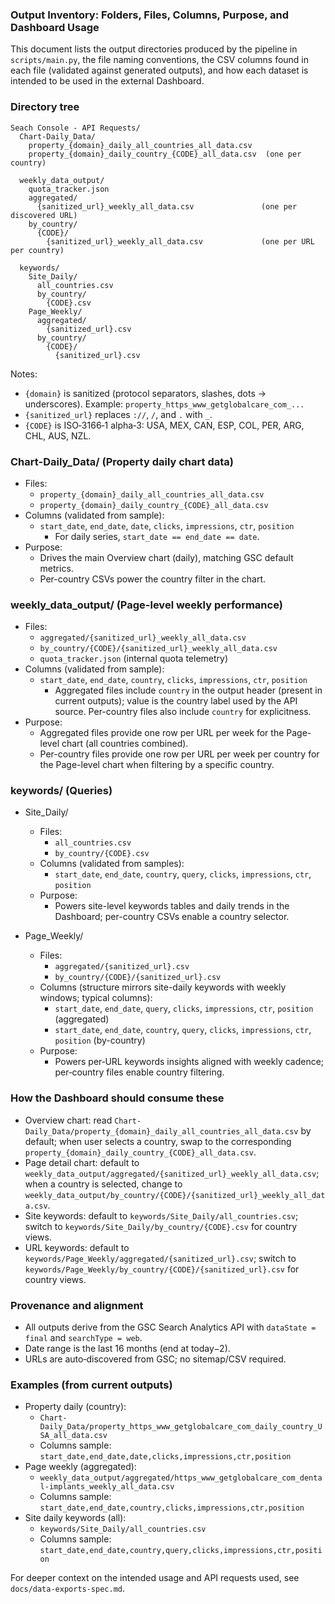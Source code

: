 ### Output Inventory: Folders, Files, Columns, Purpose, and Dashboard Usage

This document lists the output directories produced by the pipeline in `scripts/main.py`, the file naming conventions, the CSV columns found in each file (validated against generated outputs), and how each dataset is intended to be used in the external Dashboard.

### Directory tree

```
Seach Console - API Requests/
  Chart-Daily_Data/
    property_{domain}_daily_all_countries_all_data.csv
    property_{domain}_daily_country_{CODE}_all_data.csv  (one per country)

  weekly_data_output/
    quota_tracker.json
    aggregated/
      {sanitized_url}_weekly_all_data.csv               (one per discovered URL)
    by_country/
      {CODE}/
        {sanitized_url}_weekly_all_data.csv             (one per URL per country)

  keywords/
    Site_Daily/
      all_countries.csv
      by_country/
        {CODE}.csv
    Page_Weekly/
      aggregated/
        {sanitized_url}.csv
      by_country/
        {CODE}/
          {sanitized_url}.csv
```

Notes:
- `{domain}` is sanitized (protocol separators, slashes, dots → underscores). Example: `property_https_www_getglobalcare_com_...`
- `{sanitized_url}` replaces `://`, `/`, and `.` with `_`.
- `{CODE}` is ISO‑3166‑1 alpha‑3: USA, MEX, CAN, ESP, COL, PER, ARG, CHL, AUS, NZL.

### Chart-Daily_Data/ (Property daily chart data)
- Files:
  - `property_{domain}_daily_all_countries_all_data.csv`
  - `property_{domain}_daily_country_{CODE}_all_data.csv`
- Columns (validated from sample):
  - `start_date`, `end_date`, `date`, `clicks`, `impressions`, `ctr`, `position`
    - For daily series, `start_date == end_date == date`.
- Purpose:
  - Drives the main Overview chart (daily), matching GSC default metrics.
  - Per-country CSVs power the country filter in the chart.

### weekly_data_output/ (Page-level weekly performance)
- Files:
  - `aggregated/{sanitized_url}_weekly_all_data.csv`
  - `by_country/{CODE}/{sanitized_url}_weekly_all_data.csv`
  - `quota_tracker.json` (internal quota telemetry)
- Columns (validated from sample):
  - `start_date`, `end_date`, `country`, `clicks`, `impressions`, `ctr`, `position`
    - Aggregated files include `country` in the output header (present in current outputs); value is the country label used by the API source. Per-country files also include `country` for explicitness.
- Purpose:
  - Aggregated files provide one row per URL per week for the Page-level chart (all countries combined).
  - Per-country files provide one row per URL per week per country for the Page-level chart when filtering by a specific country.

### keywords/ (Queries)
- Site_Daily/
  - Files:
    - `all_countries.csv`
    - `by_country/{CODE}.csv`
  - Columns (validated from samples):
    - `start_date`, `end_date`, `country`, `query`, `clicks`, `impressions`, `ctr`, `position`
  - Purpose:
    - Powers site-level keywords tables and daily trends in the Dashboard; per-country CSVs enable a country selector.

- Page_Weekly/
  - Files:
    - `aggregated/{sanitized_url}.csv`
    - `by_country/{CODE}/{sanitized_url}.csv`
  - Columns (structure mirrors site-daily keywords with weekly windows; typical columns):
    - `start_date`, `end_date`, `query`, `clicks`, `impressions`, `ctr`, `position` (aggregated)
    - `start_date`, `end_date`, `country`, `query`, `clicks`, `impressions`, `ctr`, `position` (by-country)
  - Purpose:
    - Powers per‑URL keywords insights aligned with weekly cadence; per‑country files enable country filtering.

### How the Dashboard should consume these
- Overview chart: read `Chart-Daily_Data/property_{domain}_daily_all_countries_all_data.csv` by default; when user selects a country, swap to the corresponding `property_{domain}_daily_country_{CODE}_all_data.csv`.
- Page detail chart: default to `weekly_data_output/aggregated/{sanitized_url}_weekly_all_data.csv`; when a country is selected, change to `weekly_data_output/by_country/{CODE}/{sanitized_url}_weekly_all_data.csv`.
- Site keywords: default to `keywords/Site_Daily/all_countries.csv`; switch to `keywords/Site_Daily/by_country/{CODE}.csv` for country views.
- URL keywords: default to `keywords/Page_Weekly/aggregated/{sanitized_url}.csv`; switch to `keywords/Page_Weekly/by_country/{CODE}/{sanitized_url}.csv` for country views.

### Provenance and alignment
- All outputs derive from the GSC Search Analytics API with `dataState = final` and `searchType = web`.
- Date range is the last 16 months (end at today−2).
- URLs are auto‑discovered from GSC; no sitemap/CSV required.

### Examples (from current outputs)
- Property daily (country):
  - `Chart-Daily_Data/property_https_www_getglobalcare_com_daily_country_USA_all_data.csv`
  - Columns sample: `start_date,end_date,date,clicks,impressions,ctr,position`
- Page weekly (aggregated):
  - `weekly_data_output/aggregated/https_www_getglobalcare_com_dental-implants_weekly_all_data.csv`
  - Columns sample: `start_date,end_date,country,clicks,impressions,ctr,position`
- Site daily keywords (all):
  - `keywords/Site_Daily/all_countries.csv`
  - Columns sample: `start_date,end_date,country,query,clicks,impressions,ctr,position`

For deeper context on the intended usage and API requests used, see `docs/data-exports-spec.md`.


